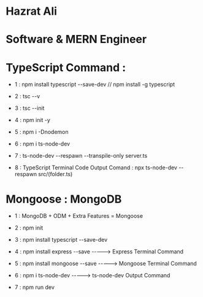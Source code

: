 # Hazrat Ali  
# Software & MERN Engineer


# TypeScript Command : 

* 1 : npm install typescript --save-dev // npm install -g typescript

* 2 : tsc --v

* 3 : tsc --init

* 4 : npm init -y

* 5 : npm i -Dnodemon

* 6 : npm i ts-node-dev

* 7 : ts-node-dev --respawn --transpile-only server.ts

* 8 : TypeScript Terminal Code Output Comand : npx ts-node-dev --respawn src/(folder.ts)

# Mongoose : MongoDB 

* 1 : MongoDB + ODM + Extra Features = Mongoose 

* 2 : npm init

* 3 : npm install typescript --save-dev

* 4 : npm install express --save     -----> Express Terminal Command   

* 5 : npm install mongoose --save    -----> Mongoose  Terminal Command   

* 6 :  npm i ts-node-dev              ----->  ts-node-dev Output Command   

* 7 : npm run dev 



